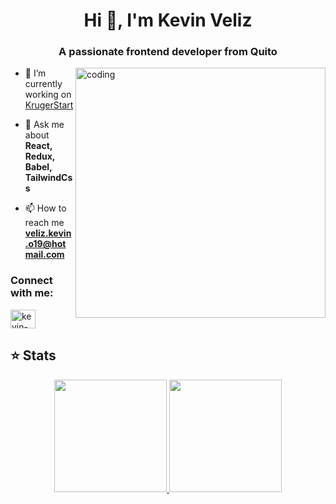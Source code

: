 
<h1 align="center">Hi 👋, I'm Kevin Veliz</h1>
<h3 align="center">A passionate frontend developer from Quito</h3>


<img align="right" alt="coding" width="400" src="https://cdn.dribbble.com/users/330915/screenshots/3587000/10_coding_dribbble.gif"/>

- 🔭 I’m currently working on [KrugerStart](https://github.com/DaniCis/Recipes_Kruger)

- 💬 Ask me about **React, Redux, Babel, TailwindCss**

- 📫 How to reach me **veliz.kevin.o19@hotmail.com**

<h3 align="left">Connect with me:</h3>
<p align="left">
<a href="https://linkedin.com/in/kevin-veliz-b747a0206" target="blank"><img align="center" src="https://raw.githubusercontent.com/rahuldkjain/github-profile-readme-generator/master/src/images/icons/Social/linked-in-alt.svg" alt="kevin-veliz-b747a0206" height="30" width="40" /></a>
</p>



## ⭐ Stats 

<div align="center">
  <a href="https://github.com/kevinveliz">
  <img height="180em" src="https://github-readme-stats.vercel.app/api?username=kevinveliz&show_icons=true&theme=dracula&include_all_commits=true&count_private=true"/>
  <img height="180em" src="https://github-readme-stats.vercel.app/api/top-langs/?username=kevinveliz&layout=compact&langs_count=7&theme=dracula"/>
</div>


    

